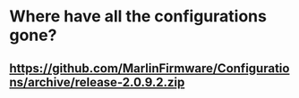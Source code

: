 # Where have all the configurations gone?

## https://github.com/MarlinFirmware/Configurations/archive/release-2.0.9.2.zip
